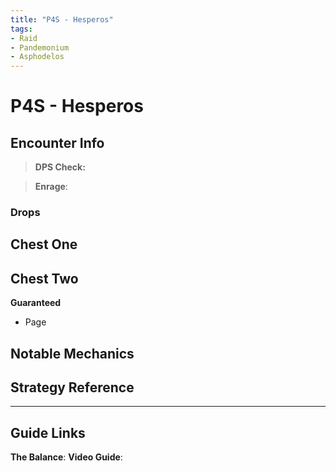 ```yaml
---
title: "P4S - Hesperos"
tags:
- Raid
- Pandemonium
- Asphodelos
---
```


# P4S - Hesperos

## Encounter Info

>**DPS Check:**

>**Enrage**:

### Drops
**Chest One**
- 

**Chest Two**
- 

**Guaranteed**
- Page

## Notable Mechanics


## Strategy Reference

---

## Guide Links
**The Balance**: 
**Video Guide**: 

